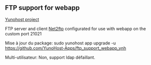FTP support for webapp
-------------------

[Yunohost project](https://yunohost.org/#/)

FTP server and client [Net2ftp](http://www.net2ftp.com/) configurated for use with webapp on the custom port 21021

Mise à jour du package:
sudo yunohost app upgrade -u https://github.com/YunoHost-Apps/ftp_support_webapp_ynh

Multi-utilisateur: Non, support ldap défaillant.

